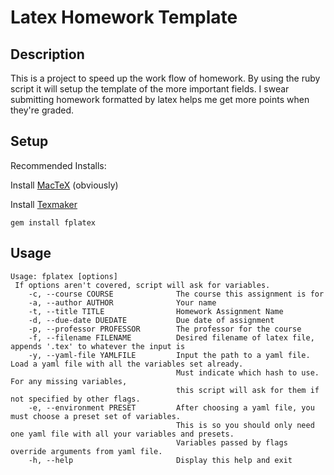 # Latex Homework Template

## Description
This is a project to speed up the work flow of homework.
By using the ruby script it will setup the template of the more important fields.
I swear submitting homework formatted by latex helps me get more points when they're graded.

## Setup
Recommended Installs:

Install [MacTeX](https://www.latex-project.org/get/) (obviously)

Install [Texmaker](http://www.xm1math.net/texmaker/)

`gem install fplatex`

## Usage
```
Usage: fplatex [options]
 If options aren't covered, script will ask for variables.
    -c, --course COURSE              The course this assignment is for
    -a, --author AUTHOR              Your name
    -t, --title TITLE                Homework Assignment Name
    -d, --due-date DUEDATE           Due date of assignment
    -p, --professor PROFESSOR        The professor for the course
    -f, --filename FILENAME          Desired filename of latex file, appends '.tex' to whatever the input is
    -y, --yaml-file YAMLFILE         Input the path to a yaml file. Load a yaml file with all the variables set already.
                                     Must indicate which hash to use. For any missing variables,
                                     this script will ask for them if not specified by other flags.
    -e, --environment PRESET         After choosing a yaml file, you must choose a preset set of variables.
                                     This is so you should only need one yaml file with all your variables and presets.
                                     Variables passed by flags override arguments from yaml file.
    -h, --help                       Display this help and exit
```
